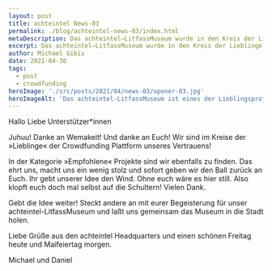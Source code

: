 ```yaml
---
layout: post
title: achteintel News-03
permalink: ./blog/achteintel-news-03/index.html
metaDescription: Das achteintel—LitfassMuseum wurde in den Kreis der Lieblinge von wemakeit aufgenommen.
excerpt: Das achteintel—LitfassMuseum wurde in den Kreis der Lieblinge von wemakeit aufgenommen.
author: Michael Gibis
date: 2021-04-30
tags:
  - post
  - crowdfunding
heroImage: './src/posts/2021/04/news-03/opener-03.jpg'
heroImageAlt: 'Das achteintel-LitfassMuseum ist eines der Lieblingsprojekte auf wemakeit.com'
---
```


Hallo Liebe Unterstützer*innen

Juhuu! Danke an Wemakeit! Und danke an Euch! Wir sind im Kreise der »Lieblinge« der Crowdfunding Plattform unseres Vertrauens!

In der Kategorie »Empfohlene« Projekte sind wir ebenfalls zu finden. Das ehrt uns, macht uns ein wenig stolz und sofort geben wir den Ball zurück an Euch. Ihr gebt unserer Idee den Wind. Ohne euch wäre es hier still. Also klopft euch doch mal selbst auf die Schultern! Vielen Dank.

Gebt die Idee weiter! Steckt andere an mit eurer Begeisterung für unser achteintel-LitfassMuseum und laßt uns gemeinsam das Museum in die Stadt holen.

Liebe Grüße aus den achteintel Headquarters und einen schönen Freitag heute und Maifeiertag morgen.

Michael und Daniel
